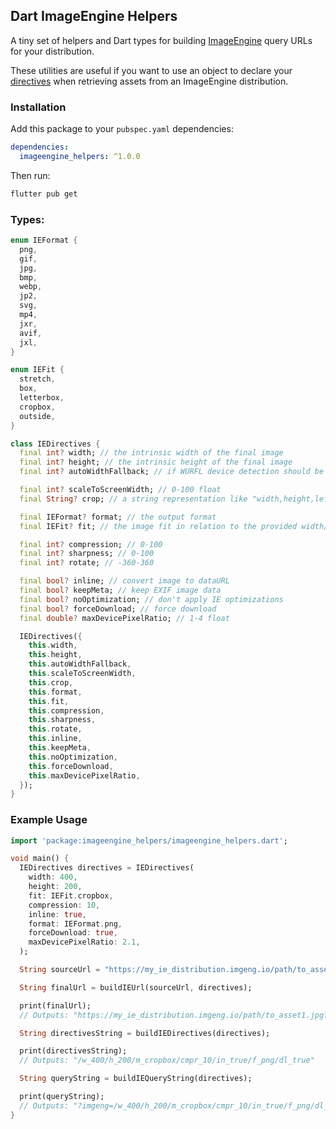 ## Dart ImageEngine Helpers

A tiny set of helpers and Dart types for building [ImageEngine](https://imageengine.io) query URLs for your distribution.

These utilities are useful if you want to use an object to declare your [directives](https://support.imageengine.io/hc/en-us/articles/360058880672-directives) when retrieving assets from an ImageEngine distribution.

### Installation

Add this package to your `pubspec.yaml` dependencies:

```yaml
dependencies:
  imageengine_helpers: ^1.0.0
```

Then run:

```bash
flutter pub get
```

### Types:

```dart
enum IEFormat {
  png,
  gif,
  jpg,
  bmp,
  webp,
  jp2,
  svg,
  mp4,
  jxr,
  avif,
  jxl,
}

enum IEFit {
  stretch,
  box,
  letterbox,
  cropbox,
  outside,
}

class IEDirectives {
  final int? width; // the intrinsic width of the final image
  final int? height; // the intrinsic height of the final image
  final int? autoWidthFallback; // if WURFL device detection should be tried with a fallback value in case it fails

  final int? scaleToScreenWidth; // 0-100 float
  final String? crop; // a string representation like "width,height,left,top"

  final IEFormat? format; // the output format
  final IEFit? fit; // the image fit in relation to the provided width/height

  final int? compression; // 0-100
  final int? sharpness; // 0-100
  final int? rotate; // -360-360

  final bool? inline; // convert image to dataURL
  final bool? keepMeta; // keep EXIF image data
  final bool? noOptimization; // don't apply IE optimizations
  final bool? forceDownload; // force download
  final double? maxDevicePixelRatio; // 1-4 float

  IEDirectives({
    this.width,
    this.height,
    this.autoWidthFallback,
    this.scaleToScreenWidth,
    this.crop,
    this.format,
    this.fit,
    this.compression,
    this.sharpness,
    this.rotate,
    this.inline,
    this.keepMeta,
    this.noOptimization,
    this.forceDownload,
    this.maxDevicePixelRatio,
  });
}
```

### Example Usage

```dart
import 'package:imageengine_helpers/imageengine_helpers.dart';

void main() {
  IEDirectives directives = IEDirectives(
    width: 400,
    height: 200,
    fit: IEFit.cropbox,
    compression: 10,
    inline: true,
    format: IEFormat.png,
    forceDownload: true,
    maxDevicePixelRatio: 2.1,
  );

  String sourceUrl = "https://my_ie_distribution.imgeng.io/path/to_asset1.jpg";

  String finalUrl = buildIEUrl(sourceUrl, directives);

  print(finalUrl);
  // Outputs: "https://my_ie_distribution.imgeng.io/path/to_asset1.jpg?imgeng=/w_400/h_200/m_cropbox/cmpr_10/in_true/f_png/dl_true"

  String directivesString = buildIEDirectives(directives);

  print(directivesString);
  // Outputs: "/w_400/h_200/m_cropbox/cmpr_10/in_true/f_png/dl_true"

  String queryString = buildIEQueryString(directives);

  print(queryString);
  // Outputs: "?imgeng=/w_400/h_200/m_cropbox/cmpr_10/in_true/f_png/dl_true"
}
```